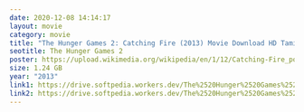 ```yaml
---
date: 2020-12-08 14:14:17
layout: movie
category: movie
title: "The Hunger Games 2: Catching Fire (2013) Movie Download HD Tamilrockers"
seotitle: The Hunger Games 2
poster: https://upload.wikimedia.org/wikipedia/en/1/12/Catching-Fire_poster.jpg
size: 1.24 GB
year: "2013"
link1: https://drive.softpedia.workers.dev/The%2520Hunger%2520Games%2520Trilogy%2520(2012%2520to%25202015)/The%2520Hunger%2520Games%2520Catching%2520Fire%2520(2013)%2520%5B720p%2520BDRip%2520-%2520%5BTamil%2520%2B%2520Telugu%2520%2B%2520Hin%2520%2B%2520Eng%5D%2520-%2520x264%2520-%25201.1GB%5D.mkv?rootId=0AN9zhQ1hps-9Uk9PVA
link2: https://drive.softpedia.workers.dev/The%2520Hunger%2520Games%2520Trilogy%2520(2012%2520to%25202015)/The%2520Hunger%2520Games%2520Catching%2520Fire%2520(2013)%2520%5B720p%2520BDRip%2520-%2520%5BTamil%2520%2B%2520Telugu%2520%2B%2520Hin%2520%2B%2520Eng%5D%2520-%2520x264%2520-%25201.1GB%5D.mkv?rootId=0AN9zhQ1hps-9Uk9PVA
---
```

